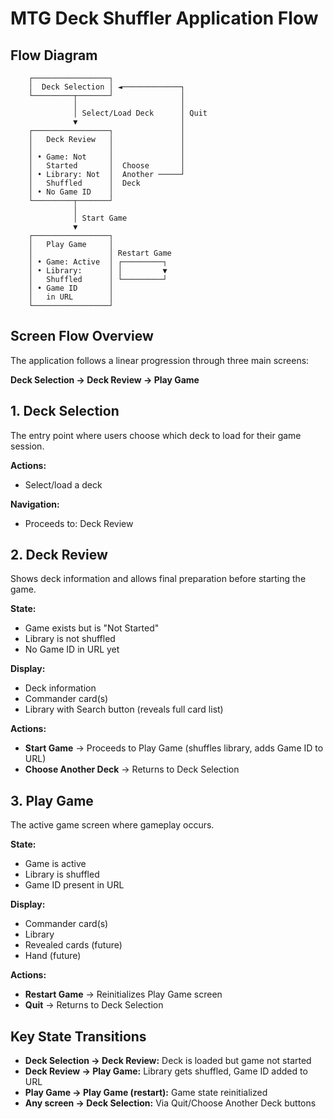 # MTG Deck Shuffler Application Flow

## Flow Diagram

```
    ┌─────────────────┐
    │  Deck Selection │ ◄─────────────┐
    └─────────┬───────┘               │
              │                       │
              │ Select/Load Deck      │ Quit
              ▼                       │
    ┌─────────────────┐               │
    │   Deck Review   │               │
    │                 │               │
    │ • Game: Not     │               │
    │   Started       │  Choose       │
    │ • Library: Not  │  Another ─────┘
    │   Shuffled      │  Deck
    │ • No Game ID    │
    └─────────┬───────┘
              │
              │ Start Game
              ▼
    ┌─────────────────┐
    │   Play Game     │
    │                 │ Restart Game
    │ • Game: Active  │ ┌─────────┐
    │ • Library:      │ │         ▼
    │   Shuffled      │ └─────────┘
    │ • Game ID       │
    │   in URL        │
    └─────────────────┘
```

## Screen Flow Overview

The application follows a linear progression through three main screens:

**Deck Selection → Deck Review → Play Game**

## 1. Deck Selection

The entry point where users choose which deck to load for their game session.

**Actions:**

- Select/load a deck

**Navigation:**

- Proceeds to: Deck Review

## 2. Deck Review

Shows deck information and allows final preparation before starting the game.

**State:**

- Game exists but is "Not Started"
- Library is not shuffled
- No Game ID in URL yet

**Display:**

- Deck information
- Commander card(s)
- Library with Search button (reveals full card list)

**Actions:**

- **Start Game** → Proceeds to Play Game (shuffles library, adds Game ID to URL)
- **Choose Another Deck** → Returns to Deck Selection

## 3. Play Game

The active game screen where gameplay occurs.

**State:**

- Game is active
- Library is shuffled
- Game ID present in URL

**Display:**

- Commander card(s)
- Library
- Revealed cards (future)
- Hand (future)

**Actions:**

- **Restart Game** → Reinitializes Play Game screen
- **Quit** → Returns to Deck Selection

## Key State Transitions

- **Deck Selection → Deck Review:** Deck is loaded but game not started
- **Deck Review → Play Game:** Library gets shuffled, Game ID added to URL
- **Play Game → Play Game (restart):** Game state reinitialized
- **Any screen → Deck Selection:** Via Quit/Choose Another Deck buttons
